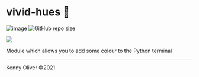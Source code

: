 # vivid-hues :rainbow:

![image](https://www.codefactor.io/repository/github/KennyOliver/vivid-hues/badge?style=for-the-badge)
![GitHub repo size](https://img.shields.io/github/repo-size/KennyOliver/vivid-hues?style=for-the-badge)

[![](https://repl.it/badge/github/KennyOliver/vivid-hues)](https://repl.it/@KennyOliver/vivid-hues)

Module which allows you to add some colour to the Python terminal

---
Kenny Oliver ©2021
